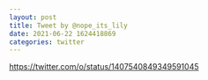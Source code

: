 ```yaml
--- 
layout: post 
title: Tweet by @nope_its_lily 
date: 2021-06-22 1624418869 
categories: twitter 
--- 
```

https://twitter.com/o/status/1407540849349591045